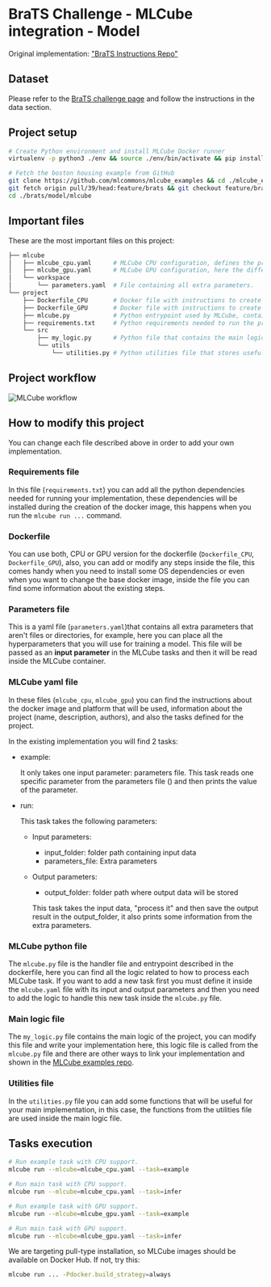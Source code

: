 # BraTS Challenge - MLCube integration - Model

Original implementation: ["BraTS Instructions Repo"](https://github.com/BraTS/Instructions)

## Dataset

Please refer to the [BraTS challenge page](http://braintumorsegmentation.org/) and follow the instructions in the data section.

## Project setup

```bash
# Create Python environment and install MLCube Docker runner 
virtualenv -p python3 ./env && source ./env/bin/activate && pip install mlcube-docker

# Fetch the boston housing example from GitHub
git clone https://github.com/mlcommons/mlcube_examples && cd ./mlcube_examples
git fetch origin pull/39/head:feature/brats && git checkout feature/brats
cd ./brats/model/mlcube
```

## Important files

These are the most important files on this project:

```bash
├── mlcube
│   ├── mlcube_cpu.yaml      # MLCube CPU configuration, defines the project, author, platform, docker and tasks.
│   ├── mlcube_gpu.yaml      # MLCube GPU configuration, here the difference is the target dockerfile.
│   └── workspace
│       └── parameters.yaml  # File containing all extra parameters.
└── project
    ├── Dockerfile_CPU       # Docker file with instructions to create the image for the CPU version.
    ├── Dockerfile_GPU       # Docker file with instructions to create the image for the GPU version.
    ├── mlcube.py            # Python entrypoint used by MLCube, contains the logic for MLCube tasks.
    ├── requirements.txt     # Python requirements needed to run the project inside Docker.
    └── src
        ├── my_logic.py      # Python file that contains the main logic of the project.
        └── utils
            └── utilities.py # Python utilities file that stores useful functions.
```

## Project workflow

![MLCube workflow](https://i.imgur.com/qXRp3Tb.png)

## How to modify this project

You can change each file described above in order to add your own implementation.

### Requirements file

In this file (`requirements.txt`) you can add all the python dependencies needed for running your implementation, these dependencies will be installed during the creation of the docker image, this happens when you run the ```mlcube run ...``` command.

### Dockerfile

You can use both, CPU or GPU version for the dockerfile (`Dockerfile_CPU`, `Dockerfile_GPU`), also, you can add or modify any steps inside the file, this comes handy when you need to install some OS dependencies or even when you want to change the base docker image, inside the file you can find some information about the existing steps.

### Parameters file

This is a yaml file (`parameters.yaml`)that contains all extra parameters that aren't files or directories, for example, here you can place all the hyperparameters that you will use for training a model. This file will be passed as an **input parameter** in the MLCube tasks and then it will be read inside the MLCube container.

### MLCube yaml file

In these files (`mlcube_cpu`, `mlcube_gpu`) you can find the instructions about the docker image and platform that will be used, information about the project (name, description, authors), and also the tasks defined for the project.

In the existing implementation you will find 2 tasks:

* example:

    It only takes one input parameter: parameters file.
    This task reads one specific parameter from the parameters file () and then prints the value of the parameter.

* run:

    This task takes the following parameters:

  * Input parameters:
    * input_folder: folder path containing input data
    * parameters_file: Extra parameters
  * Output parameters:
    * output_folder: folder path where output data will be stored

    This task takes the input data, "process it" and then save the output result in the output_folder, it also prints some information from the extra parameters.

### MLCube python file

The `mlcube.py` file is the handler file and entrypoint described in the dockerfile, here you can find all the logic related to how to process each MLCube task. If you want to add a new task first you must define it inside the `mlcube.yaml` file with its input and output parameters and then you need to add the logic to handle this new task inside the `mlcube.py` file.

### Main logic file

The `my_logic.py` file contains the main logic of the project, you can modify this file and write your implementation here, this logic file is called from the `mlcube.py` file and there are other ways to link your implementation and shown in the [MLCube examples repo](https://github.com/mlcommons/mlcube_examples).

### Utilities file

In the `utilities.py` file you can add some functions that will be useful for your main implementation, in this case, the functions from the utilities file are used inside the main logic file.

## Tasks execution

```bash
# Run example task with CPU support.
mlcube run --mlcube=mlcube_cpu.yaml --task=example

# Run main task with CPU support.
mlcube run --mlcube=mlcube_cpu.yaml --task=infer

# Run example task with GPU support.
mlcube run --mlcube=mlcube_gpu.yaml --task=example

# Run main task with GPU support.
mlcube run --mlcube=mlcube_gpu.yaml --task=infer
```

We are targeting pull-type installation, so MLCube images should be available on Docker Hub. If not, try this:

```Bash
mlcube run ... -Pdocker.build_strategy=always
```
